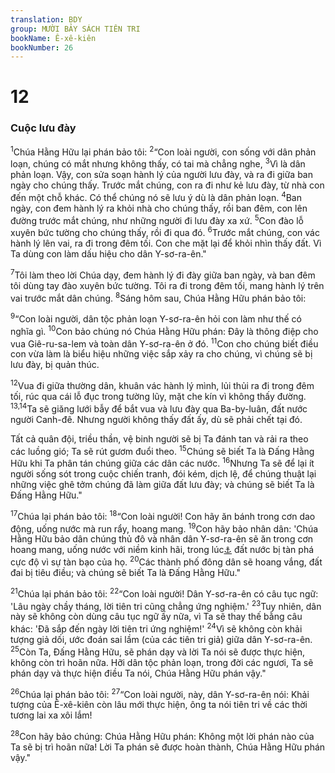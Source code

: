 ```yaml
---
translation: BDY
group: MƯỜI BẢY SÁCH TIÊN TRI
bookName: Ê-xê-kiên 
bookNumber: 26
---
```


<div class="title"><h1>12</h1><h3>Cuộc lưu đày</h3></div>
<p><sup>1</sup>Chúa Hằng Hữu lại phán bảo tôi: <sup>2</sup>“Con loài người, con sống với dân phản loạn, chúng có mắt nhưng không thấy, có tai mà chẳng nghe, <sup>3</sup>Vì là dân phản loạn. Vậy, con sửa soạn hành lý của người lưu đày, và ra đi giữa ban ngày cho chúng thấy. Trước mắt chúng, con ra đi như kẻ lưu đày, từ nhà con đến một chỗ khác. Có thể chúng nó sẽ lưu ý dù là dân phản loạn. <sup>4</sup>Ban ngày, con đem hành lý ra khỏi nhà cho chúng thấy, rồi ban đêm, con lên đường trước mắt chúng, như những người đi lưu đày xa xứ. <sup>5</sup>Con đào lỗ xuyên bức tường cho chúng thấy, rồi đi qua đó. <sup>6</sup>Trước mắt chúng, con vác hành lý lên vai, ra đi trong đêm tối. Con che mặt lại để khỏi nhìn thấy đất. Vì Ta dùng con làm dấu hiệu cho dân Y-sơ-ra-ên.&#34;</p><p><sup>7</sup>Tôi làm theo lời Chúa dạy, đem hành lý đi đày giữa ban ngày, và ban đêm tôi dùng tay đào xuyên bức tường. Tôi ra đi trong đêm tối, mang hành lý trên vai trước mắt dân chúng. <sup>8</sup>Sáng hôm sau, Chúa Hằng Hữu phán bảo tôi:</p><p><sup>9</sup>“Con loài người, dân tộc phản loạn Y-sơ-ra-ên hỏi con làm như thế có nghĩa gì. <sup>10</sup>Con bảo chúng nó Chúa Hằng Hữu phán: Đây là thông điệp cho vua Giê-ru-sa-lem và toàn dân Y-sơ-ra-ên ở đó. <sup>11</sup>Con cho chúng biết điều con vừa làm là biểu hiệu những việc sắp xảy ra cho chúng, vì chúng sẽ bị lưu đày, bị quản thúc.</p><p><sup>12</sup>Vua đi giữa thường dân, khuân vác hành lý mình, lủi thủi ra đi trong đêm tối, rúc qua cái lỗ đục trong tường lũy, mặt che kín vì không thấy đường. <sup>13,14</sup>Ta sẽ giăng lưới bẫy để bắt vua và lưu đày qua Ba-by-luân, đất nước người Canh-đê. Nhưng người không thấy đất ấy, dù sẽ phải chết tại đó.</p><p>Tất cả quân đội, triều thần, vệ binh người sẽ bị Ta đánh tan và rải ra theo các luồng gió; Ta sẽ rút gươm đuổi theo. <sup>15</sup>Chúng sẽ biết Ta là Đấng Hằng Hữu khi Ta phân tán chúng giữa các dân các nước. <sup>16</sup>Nhưng Ta sẽ để lại ít người sống sót trong cuộc chiến tranh, đói kém, dịch lệ, để chúng thuật lại những việc ghê tởm chúng đã làm giữa đất lưu đày; và chúng sẽ biết Ta là Đấng Hằng Hữu.&#34;</p><p><sup>17</sup>Chúa lại phán bảo tôi: <sup>18</sup>“Con loài người! Con hãy ăn bánh trong cơn dao động, uống nước mà run rẩy, hoang mang. <sup>19</sup>Con hãy bảo nhân dân: &#39;Chúa Hằng Hữu bảo dân chúng thủ đô và nhân dân Y-sơ-ra-ên sẽ ăn trong cơn hoang mang, uống nước với niềm kinh hãi, trong lúc<a href="#" data-toggle="tooltip" data-placement="bottom" title="Nt ngõ hầu">⚓</a> đất nước bị tàn phá cực độ vì sự tàn bạo của họ. <sup>20</sup>Các thành phố đông dân sẽ hoang vắng, đất đai bị tiêu điều; và chúng sẽ biết Ta là Đấng Hằng Hữu.&#34;</p><p><sup>21</sup>Chúa lại phán bảo tôi: <sup>22</sup>“Con loài người! Dân Y-sơ-ra-ên có câu tục ngữ: &#39;Lâu ngày chầy tháng, lời tiên tri cũng chẳng ứng nghiệm.&#39; <sup>23</sup>Tuy nhiên, dân này sẽ không còn dùng câu tục ngữ ấy nữa, vì Ta sẽ thay thế bằng câu khác: &#39;Đã sắp đến ngày lời tiên tri ứng nghiệm!&#39; <sup>24</sup>Vì sẽ không còn khải tượng giả dối, ước đoán sai lầm (của các tiên tri giả) giữa dân Y-sơ-ra-ên. <sup>25</sup>Còn Ta, Đấng Hằng Hữu, sẽ phán dạy và lời Ta nói sẽ được thực hiện, không còn trì hoãn nữa. Hỡi dân tộc phản loạn, trong đời các ngươi, Ta sẽ phán dạy và thực hiện điều Ta nói, Chúa Hằng Hữu phán vậy.&#34;</p><p><sup>26</sup>Chúa lại phán bảo tôi: <sup>27</sup>“Con loài người, này, dân Y-sơ-ra-ên nói: Khải tượng của Ê-xê-kiên còn lâu mới thực hiện, ông ta nói tiên tri về các thời tương lai xa xôi lắm!</p><p><sup>28</sup>Con hãy bảo chúng: Chúa Hằng Hữu phán: Không một lời phán nào của Ta sẽ bị trì hoãn nữa! Lời Ta phán sẽ được hoàn thành, Chúa Hằng Hữu phán vậy.&#34;</p>